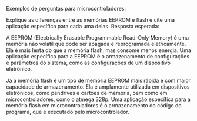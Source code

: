 Exemplos de perguntas para microcontroladores:



Explique as diferenças entre as memórias EEPROM e flash e cite uma aplicação específica para cada uma delas.
Resposta esperada:

A EEPROM (Electrically Erasable Programmable Read-Only Memory) é uma memória não volátil que pode ser apagada e reprogramada eletricamente. Ela é mais lenta do que a memória flash, mas consome menos energia. Uma aplicação específica para a EEPROM é o armazenamento de configurações e parâmetros do sistema, como as configurações de um dispositivo eletrônico.

Já a memória flash é um tipo de memória EEPROM mais rápida e com maior capacidade de armazenamento. Ela é amplamente utilizada em dispositivos eletrônicos, como pendrives e cartões de memória, bem como em microcontroladores, como o atmega 328p. Uma aplicação específica para a memória flash em microcontroladores é o armazenamento do código do programa, que é executado pelo microcontrolador.
